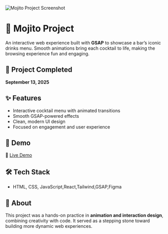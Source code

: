 ![Mojito Project Screenshot](https://i.postimg.cc/52F83RnG/Screenshot-2025-09-14-at-12-19-19-AM.png)

# 🍹 Mojito Project
An interactive web experience built with **GSAP** to showcase a bar’s iconic drinks menu. Smooth animations bring each cocktail to life, making the browsing experience fun and engaging.

## 📅 Project Completed  
**September 13, 2025**

## ✨ Features  
- Interactive cocktail menu with animated transitions  
- Smooth GSAP-powered effects  
- Clean, modern UI design  
- Focused on engagement and user experience

## 🚀 Demo  
🔗 [Live Demo](https://mojito-menu.netlify.app/)

## 🛠️ Tech Stack  
- HTML, CSS, JavaScript,React,Tailwind,GSAP,Figma

## 📖 About  
This project was a hands-on practice in **animation and interaction design**, combining creativity with code. It served as a stepping stone toward building more dynamic web experiences.
